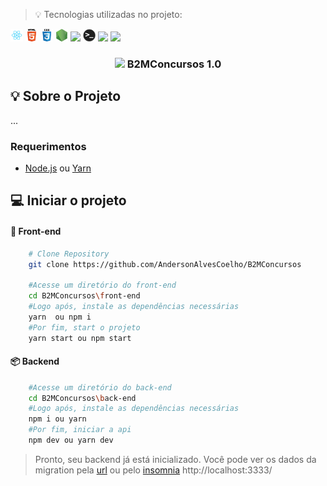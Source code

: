 > 💡 Tecnologias utilizadas no projeto:

<code><img height="20" src="https://raw.githubusercontent.com/github/explore/80688e429a7d4ef2fca1e82350fe8e3517d3494d/topics/react/react.png"></code>
<code><img height="20" src="https://raw.githubusercontent.com/github/explore/80688e429a7d4ef2fca1e82350fe8e3517d3494d/topics/html/html.png"></code>
<code><img height="20" src="https://raw.githubusercontent.com/github/explore/80688e429a7d4ef2fca1e82350fe8e3517d3494d/topics/css/css.png"></code>
<code><img height="20" src="https://raw.githubusercontent.com/github/explore/80688e429a7d4ef2fca1e82350fe8e3517d3494d/topics/nodejs/nodejs.png"></code>
<code><img height="20" src="https://cdn.iconscout.com/icon/free/png-512/postgresql-226047.png"></code>
<code><img height="20" src="https://raw.githubusercontent.com/github/explore/80688e429a7d4ef2fca1e82350fe8e3517d3494d/topics/terminal/terminal.png"></code>
<code><img height="20" src="https://upload.wikimedia.org/wikipedia/commons/thumb/9/9a/Visual_Studio_Code_1.35_icon.svg/1024px-Visual_Studio_Code_1.35_icon.svg.png"></code>
<code><img height="20" src="https://pbs.twimg.com/profile_images/1091817101738864640/eQpWLr2c_400x400.jpg"></code>

<div align="center">
<h3><img height="20" src="https://image.flaticon.com/icons/png/512/18/18436.png"> B2MConcursos 1.0</h3>
</div>



## 💡 Sobre o Projeto
...

### Requerimentos
- [Node.js](https://nodejs.org/en/download/) ou [Yarn](https://classic.yarnpkg.com/en/docs/getting-started)

## 💻 Iniciar o projeto
#### 🔖 Front-end

```bash
    # Clone Repository
    git clone https://github.com/AndersonAlvesCoelho/B2MConcursos

    #Acesse um diretório do front-end
    cd B2MConcursos\front-end
    #Logo após, instale as dependências necessárias
    yarn  ou npm i
    #Por fim, start o projeto
    yarn start ou npm start
```

####  📦 Backend
```bash
    #Acesse um diretório do back-end
    cd B2MConcursos\back-end
    #Logo após, instale as dependências necessárias
    npm i ou yarn
    #Por fim, iniciar a api
    npm dev ou yarn dev
```
> Pronto, seu backend já está inicializado. Você pode ver os dados da migration pela [url](http://localhost:3333/orphanages) ou pelo [insomnia](https://insomnia.rest/download/)
> http://localhost:3333/
